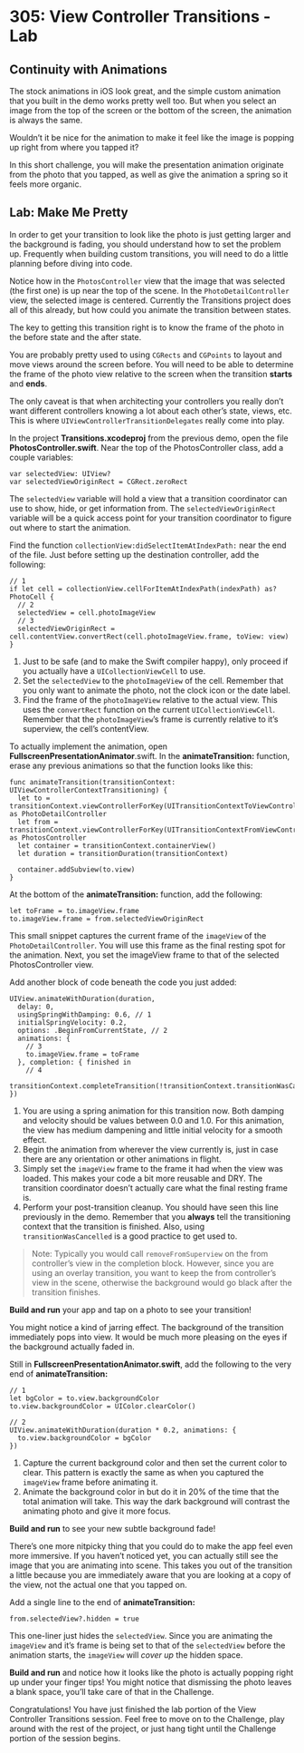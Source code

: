 # 305: View Controller Transitions - Lab

## Continuity with Animations

The stock animations in iOS look great, and the simple custom animation that you built in the demo works pretty well too. But when you select an image from the top of the screen or the bottom of the screen, the animation is always the same. 

Wouldn’t it be nice for the animation to make it feel like the image is popping up right from where you tapped it?

In this short challenge, you will make the presentation animation originate from the photo that you tapped, as well as give the animation a spring so it feels more organic.

## Lab: Make Me Pretty

In order to get your transition to look like the photo is just getting larger and the background is fading, you should understand how to set the problem up. Frequently when building custom transitions, you will need to do a little planning before diving into code.
 
Notice how in the `PhotosController` view that the image that was selected (the first one) is up near the top of the scene. In the `PhotoDetailController` view, the selected image is centered. Currently the Transitions project does all of this already, but how could you animate the transition between states.

The key to getting this transition right is to know the frame of the photo in the before state and the after state.
 
You are probably pretty used to using `CGRects` and `CGPoints` to layout and move views around the screen before. You will need to be able to determine the frame of the photo view relative to the screen when the transition **starts** and **ends**.

The only caveat is that when architecting your controllers you really don’t want different controllers knowing a lot about each other’s state, views, etc. This is where `UIViewControllerTransitionDelegates` really come into play. 

In the project **Transitions.xcodeproj** from the previous demo, open the file **PhotosController.swift**. Near the top of the PhotosController class, add a couple variables:

    var selectedView: UIView?
    var selectedViewOriginRect = CGRect.zeroRect

The `selectedView` variable will hold a view that a transition coordinator can use to show, hide, or get information from. The `selectedViewOriginRect` variable will be a quick access point for your transition coordinator to figure out where to start the animation.

Find the function `collectionView:didSelectItemAtIndexPath:` near the end of the file. Just before setting up the destination controller, add the following:

    // 1
    if let cell = collectionView.cellForItemAtIndexPath(indexPath) as? PhotoCell {
      // 2
      selectedView = cell.photoImageView
      // 3
      selectedViewOriginRect = cell.contentView.convertRect(cell.photoImageView.frame, toView: view)
    }

1.  Just to be safe (and to make the Swift compiler happy), only proceed if you actually have a `UICollectionViewCell` to use.
2.  Set the `selectedView` to the `photoImageView` of the cell. Remember that you only want to animate the photo, not the clock icon or the date label.
3.  Find the frame of the `photoImageView` relative to the actual view. This uses the `convertRect` function on the current `UICollectionViewCell`. Remember that the `photoImageView`’s frame is currently relative to it’s superview, the cell’s contentView.

To actually implement the animation, open **FullscreenPresentationAnimator**.swift. In the **animateTransition:** function, erase any previous animations so that the function looks like this:

    func animateTransition(transitionContext: UIViewControllerContextTransitioning) {
      let to = transitionContext.viewControllerForKey(UITransitionContextToViewControllerKey)! as PhotoDetailController
      let from = transitionContext.viewControllerForKey(UITransitionContextFromViewControllerKey)! as PhotosController
      let container = transitionContext.containerView()
      let duration = transitionDuration(transitionContext)

      container.addSubview(to.view)
    }

At the bottom of the **animateTransition:** function, add the following:

    let toFrame = to.imageView.frame
    to.imageView.frame = from.selectedViewOriginRect

This small snippet captures the current frame of the `imageView` of the `PhotoDetailController`. You will use this frame as the final resting spot for the animation. Next, you set the imageView frame to that of the selected PhotosController view.

Add another block of code beneath the code you just added:

    UIView.animateWithDuration(duration,
      delay: 0,
      usingSpringWithDamping: 0.6, // 1
      initialSpringVelocity: 0.2,
      options: .BeginFromCurrentState, // 2
      animations: {
        // 3
        to.imageView.frame = toFrame
      }, completion: { finished in
        // 4
        transitionContext.completeTransition(!transitionContext.transitionWasCancelled())
    })

1.  You are using a spring animation for this transition now. Both damping and velocity should be values between 0.0 and 1.0. For this animation, the view has medium dampening and little initial velocity for a smooth effect.
2.  Begin the animation from wherever the view currently is, just in case there are any orientation or other animations in flight.
3.  Simply set the `imageView` frame to the frame it had when the view was loaded. This makes your code a bit more reusable and DRY. The transition coordinator doesn’t actually care what the final resting frame is.
4.  Perform your post-transition cleanup. You should have seen this line previously in the demo. Remember that you **always** tell the transitioning context that the transition is finished. Also, using `transitionWasCancelled` is a good practice to get used to.

>Note: Typically you would call `removeFromSuperview` on the from controller’s view in the completion block. However, since you are using an overlay transition, you want to keep the from controller’s view in the scene, otherwise the background would go black after the transition finishes. 

**Build and run** your app and tap on a photo to see your transition!
 
You might notice a kind of jarring effect. The background of the transition immediately pops into view. It would be much more pleasing on the eyes if the background actually faded in.

Still in **FullscreenPresentationAnimator.swift**, add the following to the very end of **animateTransition:**

    // 1
    let bgColor = to.view.backgroundColor
    to.view.backgroundColor = UIColor.clearColor()

    // 2
    UIView.animateWithDuration(duration * 0.2, animations: {
      to.view.backgroundColor = bgColor
    })

1.  Capture the current background color and then set the current color to clear. This pattern is exactly the same as when you captured the `imageView` frame before animating it.
2.  Animate the background color in but do it in 20% of the time that the total animation will take. This way the dark background will contrast the animating photo and give it more focus.

**Build and run** to see your new subtle background fade!

There’s one more nitpicky thing that you could do to make the app feel even more immersive. If you haven’t noticed yet, you can actually still see the image that you are animating into scene. This takes you out of the transition a little because you are immediately aware that you are looking at a copy of the view, not the actual one that you tapped on.
 
Add a single line to the end of **animateTransition:**

    from.selectedView?.hidden = true

This one-liner just hides the `selectedView`. Since you are animating the `imageView` and it’s frame is being set to that of the `selectedView` before the animation starts, the `imageView` will *cover up* the hidden space.

**Build and run** and notice how it looks like the photo is actually popping right up under your finger tips! You might notice that dismissing the photo leaves a blank space, you’ll take care of that in the Challenge.

Congratulations! You have just finished the lab portion of the View Controller Transitions session. Feel free to move on to the Challenge, play around with the rest of the project, or just hang tight until the Challenge portion of the session begins.
